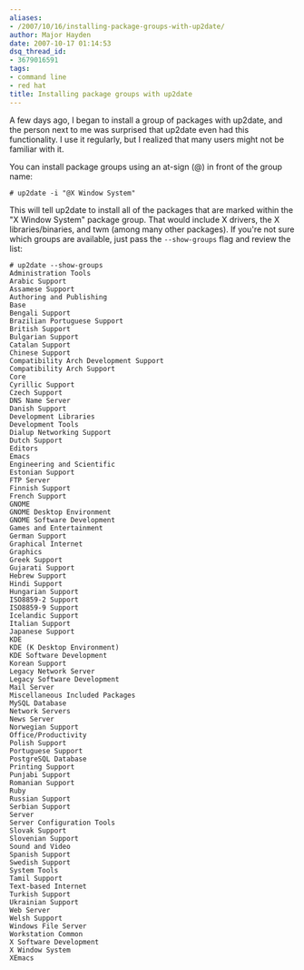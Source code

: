 ```yaml
---
aliases:
- /2007/10/16/installing-package-groups-with-up2date/
author: Major Hayden
date: 2007-10-17 01:14:53
dsq_thread_id:
- 3679016591
tags:
- command line
- red hat
title: Installing package groups with up2date
---
```


A few days ago, I began to install a group of packages with up2date, and the person next to me was surprised that up2date even had this functionality. I use it regularly, but I realized that many users might not be familiar with it.

You can install package groups using an at-sign (@) in front of the group name:

```
# up2date -i "@X Window System"
```

This will tell up2date to install all of the packages that are marked within the "X Window System" package group. That would include X drivers, the X libraries/binaries, and twm (among many other packages). If you're not sure which groups are available, just pass the `--show-groups` flag and review the list:

```
# up2date --show-groups
Administration Tools
Arabic Support
Assamese Support
Authoring and Publishing
Base
Bengali Support
Brazilian Portuguese Support
British Support
Bulgarian Support
Catalan Support
Chinese Support
Compatibility Arch Development Support
Compatibility Arch Support
Core
Cyrillic Support
Czech Support
DNS Name Server
Danish Support
Development Libraries
Development Tools
Dialup Networking Support
Dutch Support
Editors
Emacs
Engineering and Scientific
Estonian Support
FTP Server
Finnish Support
French Support
GNOME
GNOME Desktop Environment
GNOME Software Development
Games and Entertainment
German Support
Graphical Internet
Graphics
Greek Support
Gujarati Support
Hebrew Support
Hindi Support
Hungarian Support
ISO8859-2 Support
ISO8859-9 Support
Icelandic Support
Italian Support
Japanese Support
KDE
KDE (K Desktop Environment)
KDE Software Development
Korean Support
Legacy Network Server
Legacy Software Development
Mail Server
Miscellaneous Included Packages
MySQL Database
Network Servers
News Server
Norwegian Support
Office/Productivity
Polish Support
Portuguese Support
PostgreSQL Database
Printing Support
Punjabi Support
Romanian Support
Ruby
Russian Support
Serbian Support
Server
Server Configuration Tools
Slovak Support
Slovenian Support
Sound and Video
Spanish Support
Swedish Support
System Tools
Tamil Support
Text-based Internet
Turkish Support
Ukrainian Support
Web Server
Welsh Support
Windows File Server
Workstation Common
X Software Development
X Window System
XEmacs
```